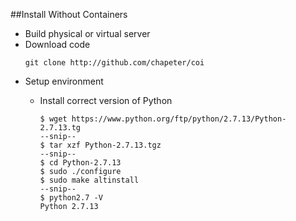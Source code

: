 ##Install Without Containers

* Build physical or virtual server
* Download code
  ```
  git clone http://github.com/chapeter/coi
  ```
* Setup environment
  * Install correct version of Python<br>


    ```
    $ wget https://www.python.org/ftp/python/2.7.13/Python-2.7.13.tg
    --snip--
    $ tar xzf Python-2.7.13.tgz
    --snip--
    $ cd Python-2.7.13
    $ sudo ./configure
    $ sudo make altinstall
    --snip--
    $ python2.7 -V
    Python 2.7.13
    ```  
    
